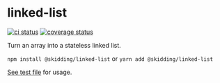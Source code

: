 # linked-list

[![ci status](https://github.com/skidding/linked-list/actions/workflows/test.yml/badge.svg)](https://github.com/skidding/linked-list/actions/workflows/test.yml)
[![coverage status](https://codecov.io/gh/skidding/linked-list/graph/badge.svg)](https://codecov.io/gh/skidding/linked-list)

Turn an array into a stateless linked list.

`npm install @skidding/linked-list` or `yarn add @skidding/linked-list`

[See test file](src/index.test.ts) for usage.
